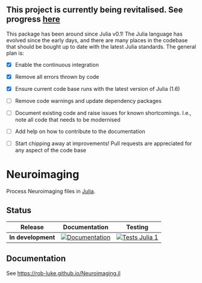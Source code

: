 ## This project is currently being revitalised. See progress [here](https://github.com/rob-luke/Neuroimaging.jl/projects/1)

This package has been around since Julia v0.1!
The Julia language has evolved since the early days,
and there are many places in the codebase that should be bought up to date with the latest Julia standards. 
The general plan is:

- [x] Enable the continuous integration
- [x] Remove all errors thrown by code
- [x] Ensure current code base runs with the latest version of Julia (1.6)
- [ ] Remove code warnings and update dependency packages
- [ ] Document existing code and raise issues for known shortcomings. I.e., note all code that needs to be modernised
- [ ] Add help on how to contribute to the documentation 
- [ ] Start chipping away at improvements! Pull requests are appreciated for any aspect of the code base


# Neuroimaging

Process Neuroimaging files in [Julia](http://julialang.org/).  


## Status

| Release            | Documentation                                                                                                 | Testing                                                                                                                                                            |
|--------------------|---------------------------------------------------------------------------------------------------------------|--------------------------------------------------------------------------------------------------------------------------------------------------------------------|
| **In development** | [![Documentation](https://img.shields.io/badge/Documentation-dev-green)](https://rob-luke.github.io/Neuroimaging.jl/)  | [![Tests Julia 1](https://github.com/rob-luke/Neuroimaging.jl/actions/workflows/runtests.yml/badge.svg)](https://github.com/rob-luke/Neuroimaging.jl/actions/workflows/runtests.yml) |  


## Documentation

See https://rob-luke.github.io/Neuroimaging.jl
